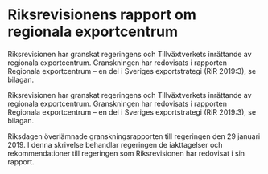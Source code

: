 # Riksrevisionens rapport om regionala exportcentrum

Riksrevisionen har granskat regeringens och Tillväxtverkets inrättande av regionala exportcentrum. Granskningen har redovisats i rapporten Regionala exportcentrum – en del i Sveriges exportstrategi (RiR 2019:3), se bilagan.

Riksrevisionen har granskat regeringens och Tillväxtverkets inrättande av regionala exportcentrum. Granskningen har redovisats i rapporten Regionala exportcentrum – en del i Sveriges exportstrategi (RiR 2019:3), se bilagan.

Riksdagen överlämnade granskningsrapporten till regeringen den 29 januari 2019. I denna skrivelse behandlar regeringen de iakttagelser och rekommendationer till regeringen som Riksrevisionen har redovisat i sin rapport.

